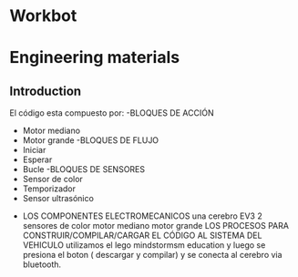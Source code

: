 # Workbot

Engineering materials
====


## Introduction
El código esta compuesto por:
-BLOQUES DE ACCIÓN
+ Motor mediano
+ Motor grande
-BLOQUES DE FLUJO
+ Iniciar
+ Esperar
+ Bucle
-BLOQUES DE SENSORES
+ Sensor de color
+ Temporizador
+ Sensor ultrasónico
 - LOS COMPONENTES ELECTROMECANICOS 
una cerebro EV3
2 sensores de color
motor mediano
motor grande
LOS PROCESOS PARA  CONSTRUIR/COMPILAR/CARGAR EL CÓDIGO AL SISTEMA DEL VEHICULO
utilizamos el lego mindstormsm education y luego se presiona el boton ( descargar y compilar)
y se conecta al cerebro via bluetooth. 
